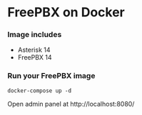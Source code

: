 # FreePBX on Docker

### Image includes

 * Asterisk 14
 * FreePBX 14


### Run your FreePBX image
```
docker-compose up -d
```
Open admin panel at http://localhost:8080/
